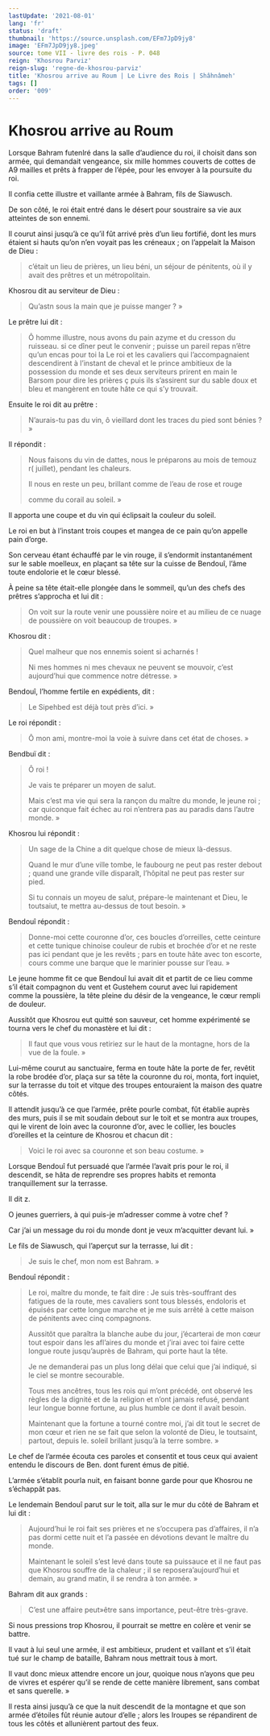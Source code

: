 ```yaml
---
lastUpdate: '2021-08-01'
lang: 'fr'
status: 'draft'
thumbnail: 'https://source.unsplash.com/EFm7JpD9jy8'
image: 'EFm7JpD9jy8.jpeg'
source: tome VII - livre des rois - P. 048
reign: 'Khosrou Parviz'
reign-slug: 'regne-de-khosrou-parviz'
title: 'Khosrou arrive au Roum | Le Livre des Rois | Shâhnâmeh'
tags: []
order: '009'
---
```


<!-- LTeX: language=fr -->

# Khosrou arrive au Roum

Lorsque Bahram futenlré dans la salle d’audience du roi, il choisit dans son armée, qui demandait vengeance, six mille hommes couverts de cottes de A9 mailles et prêts à frapper de l’épée, pour les envoyer à la poursuite du roi.

Il confia cette illustre et vaillante armée à Bahram, fils de Siawusch.

De son côté, le roi était entré dans le désert pour soustraire sa vie aux atteintes de son ennemi.

Il courut ainsi jusqu’à ce qu’il fût arrivé près d’un lieu fortifié, dont les murs étaient si hauts qu’on n’en voyait pas les créneaux ; on l’appelait la Maison de Dieu :

> c’était un lieu de prières, un lieu béni, un séjour de pénitents, où il y avait des prêtres et un métropolitain.

Khosrou dit au serviteur de Dieu :

> Qu’astn sous la main que je puisse manger ? »

Le prêtre lui dit :

> Ô homme illustre, nous avons du pain azyme et du cresson du ruisseau. si ce dîner peut le convenir ; puisse un pareil repas n’être qu’un encas pour toi la Le roi et les cavaliers qui l’accompagnaient descendirent à l’instant de cheval et le prince ambitieux de la possession du monde et ses deux serviteurs prirent en main le Barsom pour dire les prières ç puis ils s’assirent sur du sable doux et bleu et mangèrent en toute hâte ce qui s’y trouvait.

Ensuite le roi dit au prêtre :

> N’aurais-tu pas du vin, ô vieillard dont les traces du pied sont bénies ? »

Il répondit :

> Nous faisons du vin de dattes, nous le préparons au mois de temouz r( juillet), pendant les chaleurs.
>
> Il nous en reste un peu, brillant comme de l’eau de rose et rouge
>
> comme du corail au soleil. »

Il apporta une coupe et du vin qui éclipsait la couleur du soleil.

Le roi en but à l’instant trois coupes et mangea de ce pain qu’on appelle pain d’orge.

Son cerveau étant échauffé par le vin rouge, il s’endormit instantanément sur le sable moelleux, en plaçant sa tête sur la cuisse de Bendouî, l’âme toute endolorie et le cœur blessé.

À peine sa tête était-elle plongée dans le sommeil, qu’un des chefs des prêtres s’approcha et lui dit :

> On voit sur la route venir une poussière noire et au milieu de ce nuage de poussière on voit beaucoup de troupes. »

Khosrou dit :

> Quel malheur que nos ennemis soient si acharnés !
>
> Ni mes hommes ni mes chevaux ne peuvent se mouvoir, c’est aujourd’hui que commence notre détresse. »

Bendouî, l’homme fertile en expédients, dit :

> Le Sipehbed est déjà tout près d’ici. »

Le roi répondit :

> Ô mon ami, montre-moi la voie à suivre dans cet état de choses. »

Bendbuï dit :

> Ô roi !
>
> Je vais te préparer un moyen de salut.
>
> Mais c’est ma vie qui sera la rançon du maître du monde, le jeune roi ; car quiconque fait échec au roi n’entrera pas au paradis dans l’autre monde. »

Khosrou lui répondit :

> Un sage de la Chine a dit quelque chose de mieux là-dessus.
>
> Quand le mur d’une ville tombe, le faubourg ne peut pas rester debout ; quand une grande ville disparaît, l’hôpital ne peut pas rester sur pied.
>
> Si tu connais un moyeu de salut, prépare-le maintenant et Dieu, le toutsaiut, te mettra au-dessus de tout besoin. »

Bendouî
répondit :

> Donne-moi cette couronne d’or, ces boucles d’orreilles, cette ceinture et cette tunique chinoise couleur de rubis et brochée d’or et ne reste pas ici pendant que je les revêts ; pars en toute hâte avec ton escorte, cours comme une barque que le marinier pousse sur l’eau. »

Le jeune homme fit ce que Bendouî lui avait dit et partit de ce lieu comme s’il était compagnon du vent et Gustehem courut avec lui rapidement comme la poussière, la tête pleine du désir de la vengeance, le cœur rempli de douleur.

Aussitôt que Khosrou eut quitté son sauveur, cet homme expérimenté se tourna vers le chef du monastère et lui dit :

> Il faut que vous vous retiriez sur le haut de la montagne, hors de la vue de la foule. »

Lui-même courut au sanctuaire, ferma en toute hâte la porte de fer, revêtit la robe brodée d’or, plaça sur sa tête la couronne du roi, monta, fort inquiet, sur la terrasse du toit et vitque des troupes entouraient la maison des quatre côtés.

Il attendit jusqu’à ce que l’armée, prête pourle combat, fût établie auprès des murs, puis il se mit soudain debout sur le toit et se montra aux troupes, qui le virent de loin avec la couronne d’or, avec le collier, les boucles d’oreilles et la ceinture de Khosrou et chacun dit :

> Voici le roi avec sa couronne et son beau costume. »

Lorsque Bendouî fut persuadé que l’armée l’avait pris pour le roi, il descendit, se hâta de reprendre ses propres habits et remonta tranquillement sur la terrasse.

Il dit z.

O jeunes guerriers, à qui puis-je m’adresser comme à votre chef ?

Car j’ai un message du roi du monde dont je veux m’acquitter devant lui. »

Le fils de Siawusch, qui l’aperçut sur la terrasse, lui dit :

> Je suis le chef, mon nom est Bahram. »

Bendouî répondit :

> Le roi, maître du monde, te fait dire : Je suis très-souffrant des fatigues de la route, mes cavaliers sont tous blessés, endoloris et épuisés par cette longue marche et je me suis arrêté à cette maison de pénitents avec cinq compagnons.
>
> Aussitôt que paraîtra la blanche aube du jour, j’écarterai de mon cœur tout espoir dans les afl’aires du monde et j’irai avec toi faire cette longue route jusqu’auprès de Bahram, qui porte haut la tête.
>
> Je ne demanderai pas un plus long délai que celui que j’ai indiqué, si le ciel se montre secourable.
>
> Tous mes ancêtres, tous les rois qui m’ont précédé, ont observé les règles de la dignité et de la religion et n’ont jamais refusé, pendant leur longue bonne fortune, au plus humble ce dont il avait besoin.
>
> Maintenant que la fortune a tourné contre moi, j’ai dit tout le secret de mon cœur et rien ne se fait que selon la volonté de Dieu, le toutsaint, partout, depuis le. soleil brillant jusqu’à la terre sombre. »

Le chef de l’armée écouta ces paroles et consentit et tous ceux qui avaient entendu le discours de Ben. dont furent émus de pitié.

L’armée s’établit pourla nuit, en faisant bonne garde pour que Khosrou ne s’échappât pas.

Le lendemain Bendouî parut sur le toit, alla sur le mur du côté de Bahram et lui dit :

> Aujourd’hui le roi fait ses prières et ne s’occupera pas d’affaires, il n’a pas dormi cette nuit et l’a passée en dévotions devant le maître du monde.
>
> Maintenant le soleil s’est levé dans toute sa puissauce et il ne faut pas que Khosrou souffre de la chaleur ; il se reposera’aujourd’hui et demain, au grand matin, il se rendra à ton armée. »

Bahram dit aux grands :

> C’est une affaire peut»être sans importance, peut-être très-grave.

Si nous pressions trop Khosrou, il pourrait se mettre en colère et venir se battre.

Il vaut à lui seul une armée, il est ambitieux, prudent et vaillant et s’il était tué sur le champ de bataille, Bahram nous mettrait tous à mort.

Il vaut donc mieux attendre encore un jour, quoique nous n’ayons que peu de vivres et espérer qu’il se rende de cette manière librement, sans combat et sans querelle. »

Il resta ainsi jusqu’à ce que la nuit descendit de la montagne et que son armée d’étoiles fût réunie autour d’elle ; alors les Iroupes se répandirent de tous les côtés et allunièrent partout des feux.
